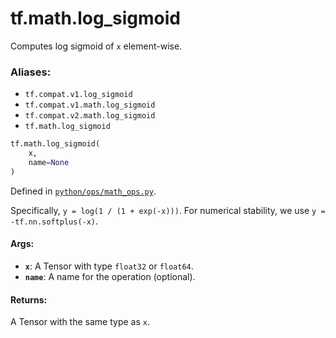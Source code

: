 <div itemscope itemtype="http://developers.google.com/ReferenceObject">
<meta itemprop="name" content="tf.math.log_sigmoid" />
<meta itemprop="path" content="Stable" />
</div>

# tf.math.log_sigmoid

Computes log sigmoid of `x` element-wise.

### Aliases:

* `tf.compat.v1.log_sigmoid`
* `tf.compat.v1.math.log_sigmoid`
* `tf.compat.v2.math.log_sigmoid`
* `tf.math.log_sigmoid`

``` python
tf.math.log_sigmoid(
    x,
    name=None
)
```



Defined in [`python/ops/math_ops.py`](/code/stable/tensorflow/python/ops/math_ops.py).

<!-- Placeholder for "Used in" -->

Specifically, `y = log(1 / (1 + exp(-x)))`.  For numerical stability,
we use `y = -tf.nn.softplus(-x)`.

#### Args:


* <b>`x`</b>: A Tensor with type `float32` or `float64`.
* <b>`name`</b>: A name for the operation (optional).


#### Returns:

A Tensor with the same type as `x`.
